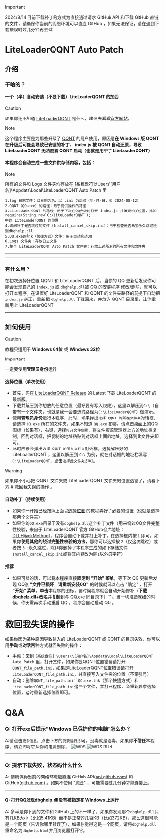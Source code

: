 > [!IMPORTANT]
> 2024/8/14 目前下载补丁的方式为直接通过请求 GitHub API 和下载 GitHub 直链的文件，请确保你当前的网络环境可以直连 GitHub ，如果无法保证，请在遇到下载错误时过几分钟再尝试

# LiteLoaderQQNT Auto Patch
## 介绍
### 干啥的？
#### 一个（半）自动安装（不是下载）LiteLoaderQQNT 的东西
> [!CAUTION]
> 如果你还不知道 [LiteLoaderQQNT](https://github.com/LiteLoaderQQNT/LiteLoaderQQNT) 是什么，建议去看看[官方网站](https://liteloaderqqnt.github.io)。

> [!NOTE]
这个程序主要是为那些升级了 [QQNT](https://im.qq.com/pcqq/index.shtml) 的用户使用，原因是**在 Windows 版 QQNT 在升级后可能会导致已安装的补丁、 index.js 被 QQNT 自动还原，导致 LiteLoaderQQNT 无法随着 QQNT 启动（也就是用不了 LiteLoaderQQNT）**
#### 本程序会自动生成一些文件供存储内容，包括：
> [!NOTE]
> 所有的文件和 Logs 文件夹均存放在 [系统盘符]:\Users\\[用户名]\Appdata\Local\LiteLoaderQQNT Auto Patch 里

```
1.log 日志文件：以日期为名，以 .ini 为后缀（年-月-日，如 2024-08-12）
2.QQNT（QQ.exe）的路径：用于提供操作的路径
3.LiteLoaderQQNT 的路径：用于下次在QQ升级时打开 index.js 并填充相关位置，比如
require(String.raw`C:/LiteLoaderQQNT`);
中的 LiteLoaderQQNT 的位置
4.询问补丁是否跳过的文件（Install_cancel_skip.ini）：用于检查是否希望永久跳过检测dbghelp.dll
5.QQ.exe的lnk（快捷方式）文件：用于自动启动QQ
6.Logs 文件夹：存放日志文件
7.整个 LiteLoaderQQNT Auto Patch 文件夹：存放上述所用的所有文件和文件夹
```
---
---
### 有什么用？
在初次选择好位置 QQNT 和 LiteLoaderQQNT 后，当你的 QQ 更新后发现你可能会发现自己的 `index.js` 或 `dbghelp.dll`被 QQ 的安装程序 修改/删除，就可以打开本程序，在设置好 LiteLoaderQQNT 和 QQNT 的文件夹路径的前提下自动把 `index.js` 纠正，重新把 `dbghelp.dll` 下载回来，并放入 QQNT 目录里，让你重新用上 LiteLoaderQQNT

---

## 如何使用
> [!CAUTION]
> 教程只适用于 **Windows 64位** 或 **Windows 32位**

> [!IMPORTANT]
> 一定要使用**管理员身份**运行

#### 选择位置（单次使用）
- 首先，先在 [LiteLoaderQQNT Release](https://github.com/LiteLoaderQQNT/LiteLoaderQQNT/releases) 的 Latest 下载 LiteLoaderQQNT 的最新版。
- 下载并解压到你想放的任意位置（最好要有写入权限），这里以解压到`C:\`（自带有一个文件夹，也就是我一会要选的路径为`C:\LiteLoaderQQNT`）做演示。
- 使用**管理员身份**运行本程序，此时，如果弹出`选择 QQNT 的所在文件夹`对话框，请选择 `QQ.exe` 所在的文件夹，如果不知道 `QQ.exe` 在哪，请点击桌面上的QQ图标（如果有），右键，选择`打开文件位置`，将文件资源管理器上方的地址栏复制，回到对话框，把复制的地址粘贴到对话框上面的地址，选择到此文件夹即可。
- 此时应该会弹出`选择 QQNT 的所在文件夹`对话框，选择解压好的 LiteLoaderQQNT ，这里以解压到 `C:\` 为例，就在对话框的地址栏填写`C:\LiteLoaderQQNT`，点击`选择此文件夹`即可。

> [!WARNING]
> 如果你不小心把 QQNT 文件夹或 LiteLoaderQQNT 文件夹的位置选错了，请看下方 # 救回我失误的操作 。
#### 自动补丁（持续使用）
- 如果你一开始已经按照上面 [#选择位置](#选择位置单次使用) 的教程弄好了必要的设置（也就是选择那两个文件夹）
- 如果你的`QQ.exe`目录下没有`dbghelp.dll`这个补丁文件（用来绕过QQ文件完整性校验，来自于 LiteLoaderQQNT 官方 GitHub仓库地址：[DLLHijackMethod](https://github.com/LiteLoaderQQNT/QQNTFileVerifyPatch/tree/DLLHijackMethod)），程序会自动下载并打上补丁。在选择框内按 `1` 即可。如果你**使用其他的绕过完整性校验的方法**，那你可以选择按 `2`（仅这次跳过）或者按 `3`（永久跳过，除非你删掉了本程序生成的如下存储文件`Install_cancel_skip.ini`或将其内容改为除`1`以外的字符）
#### 推荐
- 如果可以的话，可以将本程序直接**固定到 "开始" 菜单**，等下次 QQ 更新后发现 QQ说 **"文件已损坏，请重新安装QQ"** 的时候就可以点击 "确定" ，打开 **"开始" 菜单**，**单击**本程序的图标，这时候程序就会自动开始修补（**下载dbghelp.dll**+**改名**并**复制**到与 QQ.exe 同目录下）了。当一切准备就绪的时候，你无需再次手动重启 QQ ，程序会自动启动 QQ 。
# 救回我失误的操作
如果你因为某种原因导致输入的 LiteLoaderQQNT 或 QQNT 的目录失效，你可以用**手动**或**对话**两种方式就回失败的操作：

- 手动：来到 `[系统盘符]:\Users\\[用户名]\Appdata\Local\LiteLoaderQQNT Auto Patch` 里，打开文件，如果你是QQNT位置错误请打开`QQNT_file_path.ini`，如果是LiteLoaderQQNT位置错误请打开`LiteLoaderQQNT_file_path.ini`，并直接写入文件夹的位置（不带引号）
- 自动：删除`QQNT_file_path.ini``QQ.exe.lnk`（那个快捷方式）和`LiteLoaderQQNT_file_path.ini`这三个文件，并打开程序，会重新要求选择位置，这时重新选择位置即可。

# Q&A
### Q: 打开exe后提示"Windows 已保护你的电脑"怎么办？
A:请点击`更多信息`，点击下方的`仍要运行`即可。没毒就是没毒，如果你**不信任**本程序，请立即将它从你的电脑删除。
![WDS](https://cdn.jsdelivr.net/gh/Ad-closeNN-Team/LiteLoaderQQNT-Auto-Patch@main/doc/WDS.png)
![WDS RUN](https://cdn.jsdelivr.net/gh/Ad-closeNN-Team/LiteLoaderQQNT-Auto-Patch@main/doc/WDS%20RUN.png)

---

### Q: 提示下载失败，状态码什么什么
A: 请确保你当前的网络环境能直连 GitHub API([api.github.com](https://api.github.com)) 和 GitHub([github.com](https://github.com)) 。如果不使用 "魔法" ，可能需要过几分钟才能连接上。

---

#### Q: 打开QQ发现dbghelp.dll没有被指定在 Windows 上运行
A: 多半是你下到的文件和 GitHub 上的不一样了，如果你发现那个`dbghelp.dll`只有几KB大小（比如5.41KB）而不是正常的几百KB（比如372KB），那么这很可能是一个网页（告诉你哪里错误了），如果你觉得这是一个网页，请将`dbghelp.dll`重命名为`dbghelp.html`并用浏览器打开它。